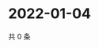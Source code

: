 # 2022-01-04

共 0 条

<!-- BEGIN WEIBO -->
<!-- 最后更新时间 Tue Jan 04 2022 20:24:07 GMT+0800 (China Standard Time) -->

<!-- END WEIBO -->
